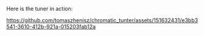 Here is the tuner in action:

https://github.com/tomaszhenisz/chromatic_tunter/assets/151632431/e3bb3541-3610-412b-921a-015203fab12a

